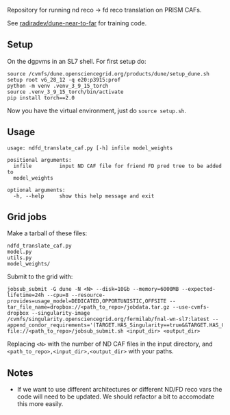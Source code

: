 Repository for running nd reco -> fd reco translation on PRISM CAFs.

See [radiradev/dune-near-to-far](https://github.com/radiradev/dune-near-to-far) for training code.

## Setup

On the dgpvms in an SL7 shell. For first setup do:
```
source /cvmfs/dune.opensciencegrid.org/products/dune/setup_dune.sh
setup root v6_28_12 -q e20:p3915:prof
python -m venv .venv_3_9_15_torch
source .venv_3_9_15_torch/bin/activate
pip install torch==2.0
```

Now you have the virtual environment, just do `source setup.sh`.

## Usage

```
usage: ndfd_translate_caf.py [-h] infile model_weights

positional arguments:
  infile         input ND CAF file for friend FD pred tree to be added to
  model_weights

optional arguments:
  -h, --help     show this help message and exit
```

## Grid jobs

Make a tarball of these files:
```
ndfd_translate_caf.py
model.py
utils.py
model_weights/
```

Submit to the grid with:
```
jobsub_submit -G dune -N <N> --disk=10Gb --memory=6000MB --expected-lifetime=24h --cpu=8 --resource-provides=usage_model=DEDICATED,OPPORTUNISTIC,OFFSITE --tar_file_name=dropbox://<path_to_repo>/jobdata.tar.gz --use-cvmfs-dropbox --singularity-image /cvmfs/singularity.opensciencegrid.org/fermilab/fnal-wn-sl7:latest --append_condor_requirements='(TARGET.HAS_Singularity==true&&TARGET.HAS_CVMFS_dune_opensciencegrid_org==true&&TARGET.HAS_CVMFS_larsoft_opensciencegrid_org==true&&TARGET.CVMFS_dune_opensciencegrid_org_REVISION>=1105&&TARGET.HAS_CVMFS_fifeuser1_opensciencegrid_org==true&&TARGET.HAS_CVMFS_fifeuser2_opensciencegrid_org==true&&TARGET.HAS_CVMFS_fifeuser3_opensciencegrid_org==true&&TARGET.HAS_CVMFS_fifeuser4_opensciencegrid_org==true)' file://<path_to_repo>/jobsub_submit.sh <input_dir> <output_dir>
```
Replacing `<N>` with the number of ND CAF files in the input directory, and `<path_to_repo>,<input_dir>,<output_dir>` with your paths.

## Notes

- If we want to use different architectures or different ND/FD reco vars the code will need to be updated. We should refactor a bit to accomodate this more easily.
